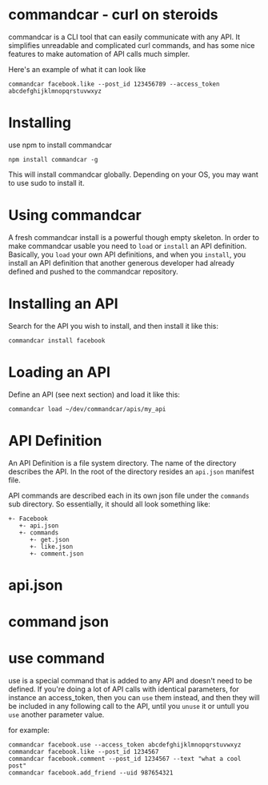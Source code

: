 # commandcar - curl on steroids

commandcar is a CLI tool that can easily communicate with any API. It simplifies unreadable and complicated curl commands, and has some nice features to make automation of API calls much simpler.

Here's an example of what it can look like
```
commandcar facebook.like --post_id 123456789 --access_token abcdefghijklmnopqrstuvwxyz 
```

# Installing

use npm to install commandcar

```
npm install commandcar -g
``` 

This will install commandcar globally. Depending on your OS, you may want to use sudo to install it.

# Using commandcar

A fresh commandcar install is a powerful though empty skeleton. In order to make commandcar usable you need to `load` or `install` an API definition. Basically, you `load` your own API definitions, and when you `install`, you install an API definition that another generous developer had already defined and pushed to the commandcar repository.

# Installing an API

Search for the API you wish to install, and then install it like this:

```
commandcar install facebook
```

# Loading an API

Define an API (see next section) and load it like this:

```
commandcar load ~/dev/commandcar/apis/my_api
```

# API Definition

An API Definition is a file system directory. The name of the directory describes the API. In the root of the directory resides an `api.json` manifest file.

API commands are described each in its own json file under the `commands` sub directory. So essentially, it should all look something like:

```
+- Facebook
   +- api.json
   +- commands
      +- get.json
      +- like.json
      +- comment.json
```

# api.json

# command json



# use command

use is a special command that is added to any API and doesn't need to be defined. If you're doing a lot of API calls with identical parameters, for instance an access_token, then you can `use` them instead, and then they will be included in any following call to the API, until you `unuse` it or untull you `use` another parameter value.

for example:

```
commandcar facebook.use --access_token abcdefghijklmnopqrstuvwxyz
commandcar facebook.like --post_id 1234567
commandcar facebook.comment --post_id 1234567 --text "what a cool post"
commandcar facebook.add_friend --uid 987654321
```

